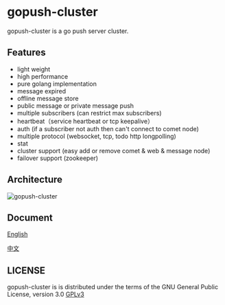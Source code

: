 gopush-cluster
==============
gopush-cluster is a go push server cluster.

## Features
 * light weight
 * high performance
 * pure golang implementation
 * message expired
 * offline message store
 * public message or private message push
 * multiple subscribers (can restrict max subscribers)
 * heartbeat（service heartbeat or tcp keepalive）
 * auth (if a subscriber not auth then can't connect to comet node)
 * multiple protocol (websocket, tcp, todo http longpolling)
 * stat
 * cluster support (easy add or remove comet & web & message node)
 * failover support (zookeeper)

## Architecture
 ![gopush-cluster](http://raw.github.com/loyalpartner/gopush-cluster/master/wiki/architecture/architecture.jpg "gopush-cluster architecture")

## Document
[English](https://github.com/loyalpartner/gopush-cluster/blob/master/README_en.md)

[中文](https://github.com/loyalpartner/gopush-cluster/blob/master/README_zh.md)

## LICENSE
gopush-cluster is is distributed under the terms of the GNU General Public License, version 3.0 [GPLv3](http://www.gnu.org/licenses/gpl.txt)

